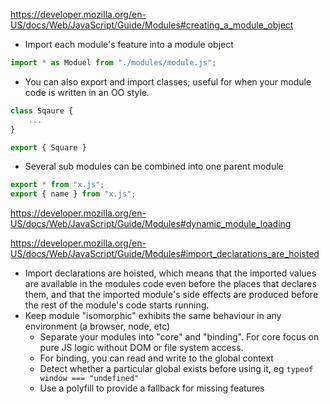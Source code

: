 
https://developer.mozilla.org/en-US/docs/Web/JavaScript/Guide/Modules#creating_a_module_object

- Import each module's feature into a module object
```javascript
import * as Moduel from "./modules/module.js";
```

- You can also export and import classes; useful for when your module code is written in an OO style.
```javascript
class Sqaure {
	...
}

export { Square }
```

- Several sub modules can be combined into one parent module
```javascript
export * from "x.js";
export { name } from "x.js";
```

https://developer.mozilla.org/en-US/docs/Web/JavaScript/Guide/Modules#dynamic_module_loading

https://developer.mozilla.org/en-US/docs/Web/JavaScript/Guide/Modules#import_declarations_are_hoisted

- Import declarations are hoisted, which means that the imported values are available in the modules code even before the places that declares them, and that the imported module's side effects are produced before the rest of the module's code starts running.
- Keep module "isomorphic" exhibits the same behaviour in any environment (a browser, node, etc)
	- Separate your modules into "core" and "binding". For core focus on pure JS logic without DOM or file system access.
	- For binding, you can read and write to the global context
	- Detect whether a particular global exists before using it, eg `typeof window === "undefined"`
	- Use a polyfill to provide a fallback for missing features
